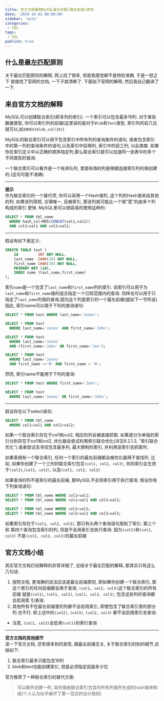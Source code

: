 ```yaml
---
title: 官方文档解释MySQL最左匹配(最左前缀)原则
date: '2019-10-03 08:00:00'
sidebar: 'auto'
categories:
 - SQL
tags:
 - SQL
publish: true
---
```


## 什么是最左匹配原则
关于最左匹配原则的解释, 网上找了很多, 但是我感觉都不是特别准确, 于是一怒之下
直接找了官网的文档, 一下子就清晰了. 下面贴下官网的解释, 然后我自己翻译了一下.

## 来自官方文档的解释

MySQL可以创建联合索引(即多列的索引). 一个索引可以包含最多16列. 对于某些数据类型, 你可以索引列的前缀(这里说的是对于`Blob`和`Text`类型, 索引列的前几位就可以,如`INDEX(blob_col(10)`)

MySQL的联合索引可以用于包含索引中所有列的查询条件的语句, 或者包含索引中的第一列的查询条件的语句,以及索引中前两列, 索引中的前三列, 以此类推. 如果你在索引定义中以正确的顺序指定列,那么联合索引就可以加速同一张表中的多个不同类型的查询.

一个联合索引可以看作是一个有序队列, 里面有值的列是根据连接索引列的值创建的.(这句可能不准确) 

---
**提示**  
作为联合索引的一个替代项, 你可以采用一个Hash值列, 这个列的Hash值来自其他的列.
如果该列简短, 合理唯一, 且被索引, 那该列就可能比一个很"宽"的由多个列构成的索引
更快. MySQL里可以很容易的使用这种列:
```sql
SELECT * FROM tbl_name
  WHERE hash_col=MD5(CONCAT(val1,val2))
  AND col1=val1 AND col2=val2;
```
---
假设有如下表定义:
```sql
CREATE TABLE test (
    id         INT NOT NULL,
    last_name  CHAR(30) NOT NULL,
    first_name CHAR(30) NOT NULL,
    PRIMARY KEY (id),
    INDEX name (last_name,first_name)
);
```
索引`name`是一个包含了`last_name`和`first_name`列的索引. 该索引可以用于为`last_name`和`first_name`值的组合指定一个已知范围内的查询. 同样也可以用于只指定了`last_name`列值的查询,因为这个列是索引的一个最左前缀(就如下一节所说). 因此, 索引name可以用于下列的查询语句:
```sql
SELECT * FROM test WHERE last_name='Jones';

SELECT * FROM test
  WHERE last_name='Jones' AND first_name='John';

SELECT * FROM test
  WHERE last_name='Jones'
  AND (first_name='John' OR first_name='Jon');

SELECT * FROM test
  WHERE last_name='Jones'
  AND first_name >='M' AND first_name < 'N';
```
然而, 索引name不能用于下列的查询:
```sql
SELECT * FROM test WHERE first_name='John';

SELECT * FROM test
  WHERE last_name='Jones' OR first_name='John';
```
---
假设存在以下select语句:
```sql
SELECT * FROM tbl_name
  WHERE col1=val1 AND col2=val2;
```
如果一个联合索引存在于col1和col2, 相应的列会被直接抓取. 如果是分为单独的索引分别存在于col1和col2, 优化器会尝试利用索引联合优化(详见8.2.1.3, "索引联合优化"),或者尝试去寻找包含最多列, 最大限制的索引, 并利用该索引去抓取列.

如果表拥有一个联合索引, 任何一个索引的最左前缀都会被优化器用于查找列. 比如,
如果你创建了一个三列的联合索引包含`(col1, col2, col3)`, 你的索引会生效于`(col1)`,`(col1, col2)`, 以及`(col1, col2, col3)`

如果查询的列不是索引的最左前缀, 那MySQL不会将索引用于执行查询. 假设你有
下列查询语句:
```sql
SELECT * FROM tbl_name WHERE col1=val1;
SELECT * FROM tbl_name WHERE col1=val1 AND col2=val2;

SELECT * FROM tbl_name WHERE col2=val2;
SELECT * FROM tbl_name WHERE col2=val2 AND col3=val3;
```

如果索引存在于`(col1, col2, col3)`, 那只有头两个查询语句用到了索引. 第三个和
第四个查询包含索引的列, 但是不会用索引去执行查询. 因为`(col2)`和`(col2, col3)`
不是`(col1, col2, col3)`的最左前缀
## 官方文档小结
其实官方文档已经解释的非常详细了, 总结关于最左匹配的解释, 那其实只有这么
几句话:
1. 按照文档, 更准确的说法应该是最左前缀原则, 即如果你创建一个联合索引, 那
这个索引的任何前缀都会用于查询, `(col1, col2, col3)`这个联合索引的所有前缀
就是`(col1)`, `(col1, col2)`, `(col1, col2, col3)`, 包含这些列的查询都会启用索
引查询.
2. 其他所有不在最左前缀里的列都不会启用索引, 即使包含了联合索引里的部分列
也不行. 即上述中的`(col2)`, `(col3)`, `(col2, col3)` 都不会启用索引去查询.
* 注意, `(col1, col3)`会启用`(col1)`的索引查询  
---
**官方文档的其他细节**  
读一下官方文档, 还有很多别的发现, 跟最左前缀无关, 关于联合索引的别的细节,总结如下:  
1. 联合索引最多只能包含16列
2. blob和text也能创建索引, 但是必须指定前面多少位
  
官方推荐了一种联合索引的替代方案:   
>可以额外创建一列, 其列值由联合索引包含的所有列值所生成的hash值来构成(个人认为似乎破坏了第一范式的设计规则)
